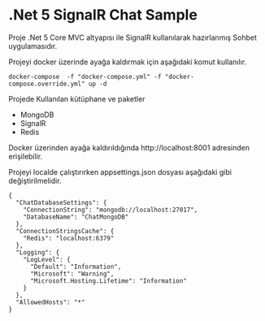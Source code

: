 
# .Net 5 SignalR Chat Sample

Proje .Net 5 Core MVC altyapısı ile SignalR kullanılarak hazırlanmış Sohbet uygulamasıdır.

Projeyi docker üzerinde ayağa kaldırmak için aşağıdaki komut kullanılır. 

    docker-compose  -f "docker-compose.yml" -f "docker-compose.override.yml" up -d

Projede Kullanılan kütüphane ve paketler

 - MongoDB 
 - SignalR
 - Redis

Docker üzerinden ayağa kaldırıldığında
http://localhost:8001 adresinden erişilebilir.
 
 Projeyi localde çalıştırırken 
 appsettings.json dosyası aşağıdaki gibi değiştirilmelidir.
 

    {
      "ChatDatabaseSettings": {
        "ConnectionString": "mongodb://localhost:27017",
        "DatabaseName": "ChatMongoDB"
      },
      "ConnectionStringsCache": {
        "Redis": "localhost:6379"
      },
      "Logging": {
        "LogLevel": {
          "Default": "Information",
          "Microsoft": "Warning",
          "Microsoft.Hosting.Lifetime": "Information"
        }
      },
      "AllowedHosts": "*"
    }


 
 

